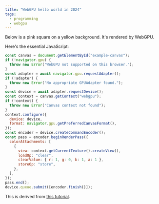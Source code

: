 ```yaml
---
title: "WebGPU hello world in 2024"
tags:
  - programming
  - webgpu
---
```


Below is a pink square on a yellow background.
It's rendered by WebGPU.

<div>
  <canvas id="example-canvas" width="200" height="200"></canvas>
</div>

Here's the essential JavaScript:

```js
const canvas = document.getElementById("example-canvas");
if (!navigator.gpu) {
  throw new Error("WebGPU not supported on this browser.");
}
const adapter = await navigator.gpu.requestAdapter();
if (!adapter) {
  throw new Error("No appropriate GPUAdapter found.");
}
const device = await adapter.requestDevice();
const context = canvas.getContext("webgpu");
if (!context) {
  throw new Error("Canvas context not found");
}
context.configure({
  device: device,
  format: navigator.gpu.getPreferredCanvasFormat(),
});
const encoder = device.createCommandEncoder();
const pass = encoder.beginRenderPass({
  colorAttachments: [
    {
      view: context.getCurrentTexture().createView(),
      loadOp: "clear",
      clearValue: { r: 1, g: 0, b: 1, a: 1 },
      storeOp: "store",
    },
  ],
});
pass.end();
device.queue.submit([encoder.finish()]);
```

This is derived from [this tutorial](https://codelabs.developers.google.com/your-first-webgpu-app).

<script type="module" src="script.js"></script>
